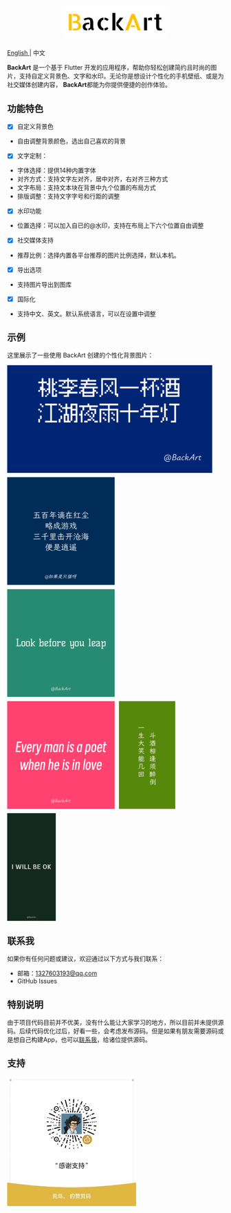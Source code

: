 <h1 align="center">
    <img src="images/brand.png" alt="Higress" width="240" height="72.5">
  <br>
<!--   Easily create personalized background images -->
</h1>

<p>
   <a href="README_EN.md"> English <a/> | 中文
</p>
     
**BackArt** 是一个基于 Flutter
开发的应用程序，帮助你轻松创建简约且时尚的图片，支持自定义背景色、文字和水印。无论你是想设计个性化的手机壁纸、或是为社交媒体创建内容，
**BackArt**都能为你提供便捷的创作体验。

## 功能特色

- [x] 自定义背景色

* 自由调整背景颜色，选出自己喜欢的背景

- [x] 文字定制：

* 字体选择：提供14种内置字体
* 对齐方式：支持文字左对齐，居中对齐，右对齐三种方式
* 文字布局：支持文本块在背景中九个位置的布局方式
* 排版调整：支持文字字号和行距的调整

- [x] 水印功能

* 位置选择：可以加入自已的@水印，支持在布局上下六个位置自由调整

- [x] 社交媒体支持

* 推荐比例：选择内置各平台推荐的图片比例选择，默认本机。

- [x] 导出选项

* 支持图片导出到图库

- [x] 国际化

* 支持中文、英文。默认系统语言，可以在设置中调整

## 示例

这里展示了一些使用 BackArt 创建的个性化背景图片：

<div style="display: flex; flex-wrap: wrap; gap: 10px;">
  <img src="images/back_art_Color(0xff002574).jpg" height="250px" alt="Color 1">
  <img src="images/back_art_Color(0xff002c58) (2).jpg" height="250px" alt="Color 2">
  <img src="images/back_art_Color(0xff278b74).jpg" height="250px" alt="Color 4">
<img src="images/back_art_Color(0xffff426f).jpg" height="250px" alt="Color 6">
  <img src="images/back_art_Color(0xff58880b).jpg" height="250px" alt="Color 5">
 <img src="images/back_art_Color(0xff13291f).jpg" height="250px" alt="Color 3">
</div>



## 联系我

如果你有任何问题或建议，欢迎通过以下方式与我们联系：

* 邮箱：<a href="mailto:1327603193@qq.com">1327603193@qq.com</a>
* GitHub Issues

## 特别说明

由于项目代码目前并不优美，没有什么能让大家学习的地方，所以目前并未提供源码。后续代码优化过后，好看一些，会考虑发布源码。但是如果有朋友需要源码或是想自己构建App，也可以<a href="mailto:1327603193@qq.com">联系我</a>，给诸位提供源码。

## 支持

<img src="images/wxsp.jpg" width="300px">

